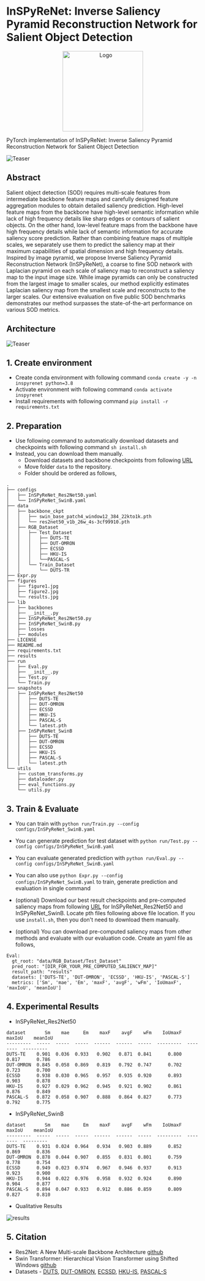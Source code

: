 # InSPyReNet: Inverse Saliency Pyramid Reconstruction Network for Salient Object Detection
<p align="center">

  <img src="./figures/Icon.png" alt="Logo" width="210" height="auto">

</p>
PyTorch implementation of InSPyReNet: Inverse Saliency Pyramid Reconstruction Network for Salient Object Detection

![Teaser](./figures/figure1.jpg)

## Abstract

Salient object detection (SOD) requires multi-scale features from intermediate backbone feature maps and carefully designed feature aggregation modules to obtain detailed saliency prediction. High-level feature maps from the backbone have high-level semantic information while lack of high frequency details like sharp edges or contours of salient objects. On the other hand, low-level feature maps from the backbone have high frequency details while lack of semantic information for accurate saliency score prediction. Rather than combining feature maps of multiple scales, we separately use them to predict the saliency map at their maximum capabilities of spatial dimension and high frequency details. Inspired by image pyramid, we propose Inverse Saliency Pyramid Reconstruction Network (InSPyReNet), a coarse to fine SOD network with Laplacian pyramid on each scale of saliency map to reconstruct a saliency map to the input image size. While image pyramids can only be constructed from the largest image to smaller scales, our method explicitly estimates Laplacian saliency map from the smallest scale and reconstructs to the larger scales. Our extensive evaluation on five public SOD benchmarks demonstrates our method surpasses the state-of-the-art performance on various SOD metrics.

## Architecture

![Teaser](./figures/figure2.jpg)

## 1. Create environment
  + Create conda environment with following command `conda create -y -n inspyrenet python=3.8`
  + Activate environment with following command `conda activate inspyrenet`
  + Install requirements with following command `pip install -r requirements.txt`
  
## 2. Preparation
  + Use following command to automatically download datasets and checkpoints with following command `sh install.sh`
  + Instead, you can download them manually.
    + Download datasets and backbone checkpoints from following [URL](https://drive.google.com/file/d/1KkXffb1DEu1be7NO-RPUy1r2bZqJRuYl/view?usp=sharing)
    + Move folder `data` to the repository.
    + Folder should be ordered as follows,
  ```
  .
  ├── configs
  │   ├── InSPyReNet_Res2Net50.yaml
  │   └── InSPyReNet_SwinB.yaml
  ├── data
  │   ├── backbone_ckpt
  │   │   ├── swin_base_patch4_window12_384_22kto1k.pth
  │   │   └── res2net50_v1b_26w_4s-3cf99910.pth
  │   ├── RGB_Dataset
  │   │   ├── Test_Dataset
  │   │   │   ├── DUTS-TE
  │   │   │   ├── DUT-OMRON
  │   │   │   ├── ECSSD
  │   │   │   ├── HKU-IS
  │   │   │   └──PASCAL-S
  │   │   └── Train_Dataset
  │   │       └── DUTS-TR
  ├── Expr.py
  ├── figures
  │   ├── figure1.jpg
  │   ├── figure2.jpg
  │   └── results.jpg
  ├── lib
  │   ├── backbones
  │   ├── __init__.py
  │   ├── InSPyReNet_Res2Net50.py
  │   ├── InSPyReNet_SwinB.py
  │   ├── losses
  │   ├── modules
  ├── LICENSE
  ├── README.md
  ├── requirements.txt
  ├── results
  ├── run
  │   ├── Eval.py
  │   ├── __init__.py
  │   ├── Test.py
  │   └── Train.py
  ├── snapshots
  │   ├── InSPyReNet_Res2Net50
  │   │   ├── DUTS-TE
  │   │   ├── DUT-OMRON
  │   │   ├── ECSSD
  │   │   ├── HKU-IS
  │   │   ├── PASCAL-S
  │   │   └── latest.pth
  │   ├── InSPyReNet_SwinB
  │   │   ├── DUTS-TE
  │   │   ├── DUT-OMRON
  │   │   ├── ECSSD
  │   │   ├── HKU-IS
  │   │   ├── PASCAL-S
  │   │   └── latest.pth
  └── utils
      ├── custom_transforms.py
      ├── dataloader.py
      ├── eval_functions.py
      └── utils.py
  ```

## 3. Train & Evaluate
  + You can train with `python run/Train.py --config configs/InSPyReNet_SwinB.yaml`
  + You can generate prediction for test dataset with `python run/Test.py --config configs/InSPyReNet_SwinB.yaml`
  + You can evaluate generated prediction with `python run/Eval.py --config configs/InSPyReNet_SwinB.yaml`
  + You can also use `python Expr.py --config configs/InSPyReNet_SwinB.yaml` to train, generate prediction and evaluation in single command
  
  + (optional) Download our best result checkpoints and pre-computed saliency maps from following [URL](https://drive.google.com/file/d/1IlHzuFeAMbPzxLCghaFzDV1FPuXwwcC0/view?usp=sharing) for InSPyReNet_Res2Net50 and InSPyReNet_SwinB. Locate pth files following above file location. If you use `install.sh`, then you don't need to download them manually.
  + (optional) You can download pre-computed saliency maps from other methods and evaluate with our evaluation code. Create an yaml file as follows,
  ```
  Eval:
    gt_root: "data/RGB_Dataset/Test_Dataset"
    pred_root: "[DIR_FOR_YOUR_PRE_COMPUTED_SALIENCY_MAP]"
    result_path: "results"
    datasets: ['DUTS-TE', 'DUT-OMRON', 'ECSSD', 'HKU-IS', 'PASCAL-S']
    metrics: ['Sm', 'mae', 'Em', 'maxF', 'avgF', 'wFm', 'IoUmaxF', 'maxIoU', 'meanIoU']
  ``` 

## 4. Experimental Results
  + InSPyReNet_Res2Net50
  ```
dataset       Sm    mae     Em    maxF    avgF    wFm    IoUmaxF    maxIoU    meanIoU
---------  -----  -----  -----  ------  ------  -----  ---------  --------  ---------
DUTS-TE    0.901  0.036  0.933   0.902   0.871  0.841      0.800     0.817      0.786
DUT-OMRON  0.845  0.058  0.869   0.819   0.792  0.747      0.702     0.723      0.700
ECSSD      0.938  0.030  0.965   0.957   0.935  0.920      0.893     0.903      0.878
HKU-IS     0.927  0.029  0.962   0.945   0.921  0.902      0.861     0.876      0.849
PASCAL-S   0.872  0.058  0.907   0.888   0.864  0.827      0.773     0.792      0.775
  ```
  + InSPyReNet_SwinB
  ```
dataset       Sm    mae     Em    maxF    avgF    wFm    IoUmaxF    maxIoU    meanIoU
---------  -----  -----  -----  ------  ------  -----  ---------  --------  ---------
DUTS-TE    0.931  0.024  0.964   0.934   0.903  0.889      0.852     0.869      0.836
DUT-OMRON  0.878  0.044  0.907   0.855   0.831  0.801      0.759     0.778      0.754
ECSSD      0.949  0.023  0.974   0.967   0.946  0.937      0.913     0.923      0.900
HKU-IS     0.944  0.022  0.976   0.958   0.932  0.924      0.890     0.904      0.877
PASCAL-S   0.894  0.047  0.933   0.912   0.886  0.859      0.809     0.827      0.810
  ```
  + Qualitative Results 

![results](./figures/results.jpg)
  
## 5. Citation

+ Res2Net: A New Multi-scale Backbone Architecture [github](https://github.com/Res2Net/Res2Net-PretrainedModels)
+ Swin Transformer: Hierarchical Vision Transformer using Shifted Windows [github](https://github.com/microsoft/Swin-Transformer)
+ Datasets - [DUTS](http://saliencydetection.net/duts/), [DUT-OMRON](http://saliencydetection.net/dut-omron/), [ECSSD](https://i.cs.hku.hk/~gbli/deep_saliency.html), [HKU-IS](http://www.cse.cuhk.edu.hk/leojia/projects/hsaliency/dataset.html), [PASCAL-S](http://cbi.gatech.edu/salobj/)
